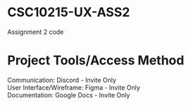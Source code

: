 # CSC10215-UX-ASS2
Assignment 2 code


# Project Tools/Access Method  
Communication: Discord - Invite Only  
User Interface/Wireframe: Figma - Invite Only  
Documentation: Google Docs - Invite Only  

